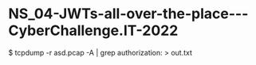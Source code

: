 # NS_04-JWTs-all-over-the-place---CyberChallenge.IT-2022

$ tcpdump -r asd.pcap -A | grep authorization: > out.txt
